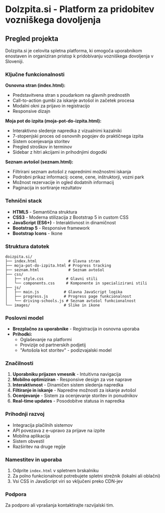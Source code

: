 # DoIzpita.si - Platform za pridobitev vozniškega dovoljenja

## Pregled projekta

DoIzpita.si je celovita spletna platforma, ki omogoča uporabnikom enostaven in organiziran pristop k pridobivanju vozniškega dovoljenja v Sloveniji.

### Ključne funkcionalnosti

**Osnovna stran (index.html):**
- Predstavitvena stran s poudarkom na glavnih prednostih
- Call-to-action gumbi za iskanje avtošol in začetek procesa
- Modalni okni za prijavo in registracijo
- Responsive dizajn

**Moja pot do izpita (moja-pot-do-izpita.html):**
- Interaktivno sledenje napredka z vizualnimi kazalniki
- 7-stopenjski proces od osnovnih pogojev do praktičnega izpita
- Sistem ocenjevanja storitev
- Pregled stroškov in terminov
- Sidebar z hitri akcijami in prihodnjimi dogodki

**Seznam avtošol (seznam.html):**
- Filtrirani seznam avtošol z naprednimi možnostmi iskanja
- Podrobni prikaz informacij: ocene, cene, inštruktorji, vozni park
- Možnost rezervacije in ogled dodatnih informacij
- Paginacija in sortiranje rezultatov

### Tehnični stack

- **HTML5** - Semantična struktura
- **CSS3** - Moderna stilizacija z Bootstrap 5 in custom CSS
- **JavaScript (ES6+)** - Interaktivnost in dinamičnost
- **Bootstrap 5** - Responsive framework
- **Bootstrap Icons** - Ikone

### Struktura datotek

```
doizpita.si/
├── index.html              # Glavna stran
├── moja-pot-do-izpita.html # Progress tracking
├── seznam.html             # Seznam avtošol
├── css/
│   ├── style.css          # Glavni stili
│   └── components.css     # Komponente in specializirani stili
├── js/
│   ├── main.js           # Glavna JavaScript logika
│   ├── progress.js       # Progress page funkcionalnost
│   └── driving-schools.js # Seznam avtošol funkcionalnost
└── images/               # Slike in ikone
```

### Poslovni model

- **Brezplačno za uporabnike** - Registracija in osnovna uporaba
- **Prihodki:**
  - Oglaševanje na platformi
  - Provizije od partnerskih podjetij
  - "Avtošola kot storitev" - podizvajalski model

### Značilnosti

1. **Uporabniku prijazen vmesnik** - Intuitivna navigacija
2. **Mobilno optimiziran** - Responsive design za vse naprave
3. **Interaktivnost** - Dinamičen sistem sledenja napredka
4. **Filtiranje in iskanje** - Napredne možnosti za iskanje avtošol
5. **Ocenjevanje** - Sistem za ocenjevanje storitev in ponudnikov
6. **Real-time updates** - Posodobitve statusa in napredka

### Prihodnji razvoj

- Integracija plačilnih sistemov
- API povezava z e-upravo za prijave na izpite
- Mobilna aplikacija
- Sistem obvestil
- Razširitev na druge regije

### Namestitev in uporaba

1. Odprite `index.html` v spletnem brskalniku
2. Za polno funkcionalnost potrebujete spletni strežnik (lokalni ali oblačni)
3. Vsi CSS in JavaScript viri so vključeni preko CDN-jev

### Podpora

Za podporo ali vprašanja kontaktirajte razvijalski tim.